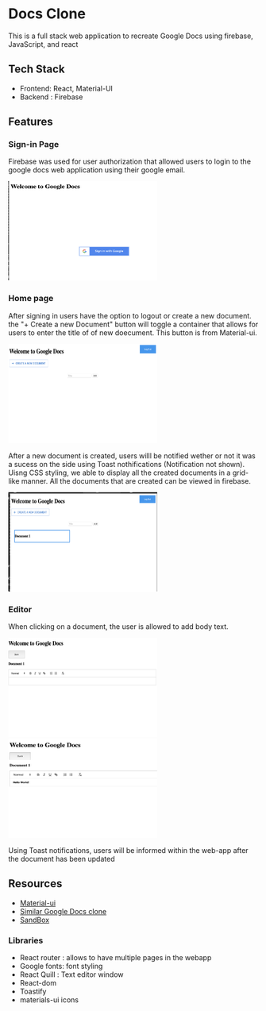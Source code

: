 # Docs Clone
This is a full stack web application to recreate Google Docs using firebase, JavaScript, and react

## Tech Stack
* Frontend: React, Material-UI
* Backend : Firebase

## Features 
### Sign-in Page
Firebase was used for user authorization that allowed users to login to the google docs web application using their google email.

<img src="https://github.com/mahimahithefish/docs_clone-/blob/main/images/login.png" width="300" height="200">


### Home page 
After signing in users have the option to logout or create a new document. the "+ Create a new Document" button will toggle a container that allows for users to enter the title of of new doecument. This button is from Material-ui. 

<img src="https://github.com/mahimahithefish/docs_clone-/blob/main/images/Home.png" width="300" height="200">

After a new document is created, users willl be notified wether or not it was a sucess on the side using Toast nothifications (Notification not shown). Uisng CSS styling, we able to display all the created documents in a grid-like manner. All the documents that are created can be viewed in firebase.


<img src="https://github.com/mahimahithefish/docs_clone-/blob/main/images/home2.png" width="300" height="200">


### Editor 
When clicking on a document, the user is allowed to add body text.

<img src="https://github.com/mahimahithefish/docs_clone-/blob/main/images/Editor.png" width="300" height="200">



<img src="https://github.com/mahimahithefish/docs_clone-/blob/main/images/helloworld!.png" width="300" height="200">

Using Toast notifications, users will be informed within the web-app after the document has been updated 



## Resources
* [Material-ui](https://mui.com)
* [Similar Google Docs clone](https://www.freecodecamp.org/news/build-a-google-docs-clone-with-react-and-firebase/)
* [SandBox](https://codesandbox.io/dashboard/home?workspace=34567d70-9b19-4da0-ad38-1724a11f39bc)
### Libraries
* React router : allows to have multiple pages in the webapp
* Google fonts: font styling
* React Quill : Text editor window
* React-dom
* Toastify
* materials-ui icons

